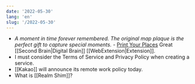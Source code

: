 ```yaml
---
date: '2022-05-30'
lang: 'en'
slug: '/2022-05-30'
---
```


- _A moment in time forever remembered. The original map plaque is the perfect gift to capture special moments._ - [Print Your Places](https://printyourplaces.com/) Great [[Second Brain|Digital Brain]] [[WebExtension|Extension]].
- I must consider the Terms of Service and Privacy Policy when creating a service.
- [[Kakao]] will announce its remote work policy today.
- What is [[Realm Shim]]?
